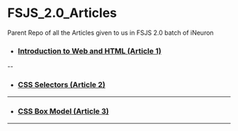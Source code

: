 # FSJS_2.0_Articles
Parent Repo of all the Articles given to us in FSJS 2.0 batch of iNeuron
- ### [Introduction to Web and HTML (Article 1)](https://vyompundhir.hashnode.dev/introduction-to-web-and-html)

--
- ### [CSS Selectors (Article 2)](https://vyompundhir.hashnode.dev/css-selectors)

---
- ### [CSS Box Model (Article 3)](https://vyompundhir.hashnode.dev/css-box-model-padding-margin-border)

---
